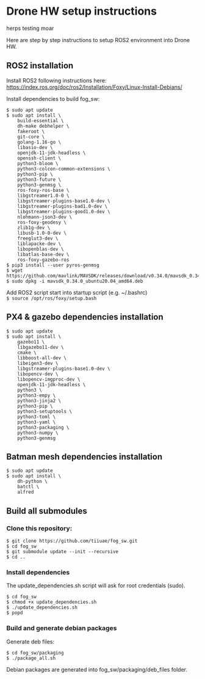 # Drone HW setup instructions

herps
testing moar

Here are step by step instructions to setup ROS2 environment into Drone HW.

## ROS2 installation

Install ROS2 following instructions here:<br>
https://index.ros.org/doc/ros2/Installation/Foxy/Linux-Install-Debians/

Install dependencies to build fog_sw:<br>
```
$ sudo apt update
$ sudo apt install \
    build-essential \
    dh-make debhelper \
    fakeroot \
    git-core \
    golang-1.16-go \
    libasio-dev \
    openjdk-11-jdk-headless \
    openssh-client \
    python3-bloom \
    python3-colcon-common-extensions \
    python3-pip \
    python3-future \
    python3-genmsg \
    ros-foxy-ros-base \
    libgstreamer1.0-0 \
    libgstreamer-plugins-base1.0-dev \
    libgstreamer-plugins-bad1.0-dev \
    libgstreamer-plugins-good1.0-dev \
    nlohmann-json3-dev \
    ros-foxy-geodesy \
    zlib1g-dev \
    libusb-1.0-0-dev \
    freeglut3-dev \
    liblapacke-dev \
    libopenblas-dev \
    libatlas-base-dev \
    ros-foxy-gazebo-ros
$ pip3 install --user pyros-genmsg
$ wget https://github.com/mavlink/MAVSDK/releases/download/v0.34.0/mavsdk_0.34.0_ubuntu20.04_amd64.deb
$ sudo dpkg -i mavsdk_0.34.0_ubuntu20.04_amd64.deb
```
Add ROS2 script start into startup script (e.g. ~/.bashrc)<br>
`$ source /opt/ros/foxy/setup.bash`


## PX4 & gazebo dependencies installation
```
$ sudo apt update
$ sudo apt install \
    gazebo11 \
    libgazebo11-dev \
    cmake \
    libboost-all-dev \
    libeigen3-dev \
    libgstreamer-plugins-base1.0-dev \
    libopencv-dev \
    libopencv-imgproc-dev \
    openjdk-11-jdk-headless \
    python3 \
    python3-empy \
    python3-jinja2 \
    python3-pip \
    python3-setuptools \
    python3-toml \
    python3-yaml \
    python3-packaging \
    python3-numpy \
    python3-genmsg

```
## Batman mesh dependencies installation
```
$ sudo apt update
$ sudo apt install \
    dh-python \
    batctl \
    alfred

```
## Build all submodules

### Clone this repository:
```
$ git clone https://github.com/tiiuae/fog_sw.git
$ cd fog_sw
$ git submodule update --init --recursive
$ cd ..
```

### Install dependencies
The update_dependencies.sh script will ask for root credentials (sudo).
```
$ cd fog_sw
$ chmod +x update_dependencies.sh
$ ./update_dependencies.sh
$ popd
```

### Build and generate debian packages

Generate deb files:
```
$ cd fog_sw/packaging
$ ./package_all.sh
```
Debian packages are generated into fog_sw/packaging/deb_files folder.
